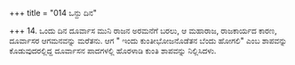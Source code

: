 +++
title = "014 ಒನ್ದು ದಿನ"

+++
14. ಒಂದು ದಿನ ದೂರ್ವಾಸ ಮುನಿ ರಾಜನ ಅರಮನೆಗೆ ಬರಲು, ಆ ಮಹಾರಾಜ, ರಾಜಕಾರ್ಯದ ಕಾರಣ, ದೂರ್ವಾಸರ ಆಗಮನವನ್ನು ಮರೆತನು. ಆಗ " ಇಂದು ಕುಂತೀಭೋಜನೊಡೆತನ ಬೆಂದು ಹೋಗಲಿ" ಎಂಬ ಶಾಪವನ್ನು ಕೊಡುವುದರಲ್ಲಿದ್ದ ದೂರ್ವಾಸನ ಪಾದಗಳಲ್ಲಿ ಹೊರಳಾಡಿ ಕುಂತಿ ಶಾಪವನ್ನು ನಿಲ್ಲಿಸಿದಳು.